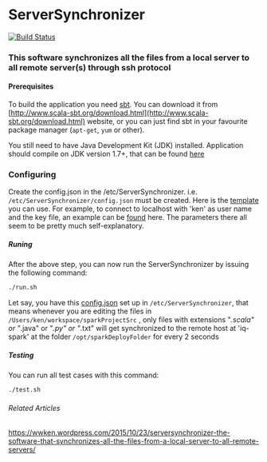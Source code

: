 # ServerSynchronizer 

[![Build Status](https://travis-ci.org/wwken/ServerSynchronizer.svg?branch=master)](https://travis-ci.org/wwken/ServerSynchronizer.svg)

### This software synchronizes all the files from a local server to all remote server(s) through ssh protocol

#### Prerequisites

To build the application you need [sbt](http://www.scala-sbt.org/). You can download it from [http://www.scala-sbt.org/download.html](http://www.scala-sbt.org/download.html) website, or you can just find sbt in your favourite package manager (`apt-get`, `yum` or other).

You still need to have Java Development Kit (JDK) installed. Application should compile on JDK version 1.7+, that can be found [here](http://www.oracle.com/technetwork/java/javase/downloads/index.html)

### Configuring

Create the config.json in the /etc/ServerSynchronizer. i.e. `/etc/ServerSynchronizer/config.json` must be created.  Here is the <a href="https://github.com/wwken/ServerSynchronizer/blob/master/src/main/resources/config.json" target="_blank">template</a> you can use.  For example, to connect to localhost with 'ken' as user name and the key file, an example can be <a href="https://github.com/wwken/ServerSynchronizer/blob/master/src/test/resources/test-config-localhost.json" target="_blank">found</a> here.  The parameters there all seem to be pretty much self-explanatory.

##### Runing

After the above step, you can now run the ServerSynchronizer by issuing the following command:
```bash
./run.sh
```
Let say, you have this <a href="https://github.com/wwken/ServerSynchronizer/blob/master/src/test/resources/test-config-iq-spark.json" target="_blank">config.json</a> set up in `/etc/ServerSynchronizer`, that means whenever you are editing the files in `/Users/ken/workspace/sparkProjectSrc` , only files with extensions "*.scala" or "*.java" or "*.py" or "*.txt" will get synchronized to the remote host at 'iq-spark' at the folder `/opt/sparkDeployFolder` for every 2 seconds

##### Testing

You can run all test cases with this command:
```bash
./test.sh
```

###### Related Articles 

https://wwken.wordpress.com/2015/10/23/serversynchronizer-the-software-that-synchronizes-all-the-files-from-a-local-server-to-all-remote-servers/



